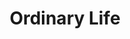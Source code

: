 ---
title: Ordinary Life
menu:
  main:
    identifier: blog
    weight: 1
    params:
      icon:
        vendor: fas
        name: blog
---